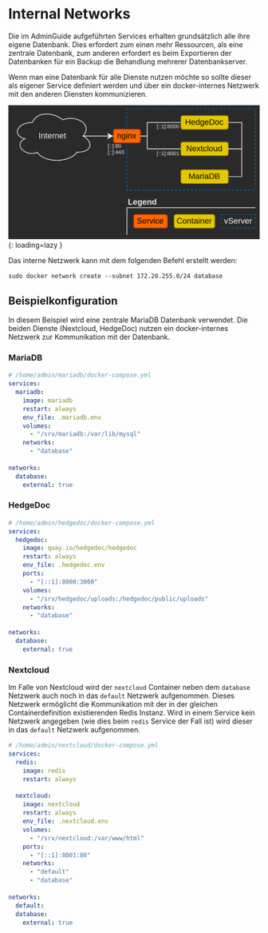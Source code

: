# Internal Networks

Die im AdminGuide aufgeführten Services erhalten grundsätzlich alle ihre eigene Datenbank. Dies erfordert zum einen mehr
Ressourcen, als eine zentrale Datenbank, zum anderen erfordert es beim Exportieren der Datenbanken für ein Backup die
Behandlung mehrerer Datenbankserver.

Wenn man eine Datenbank für alle Dienste nutzen möchte so sollte dieser als eigener Service definiert werden und über ein
docker-internes Netzwerk mit den anderen Diensten kommunizieren.

![Schematic with internal networks](img/internal_networks.png){: loading=lazy }

Das interne Netzwerk kann mit dem folgenden Befehl erstellt werden:
```shell
sudo docker network create --subnet 172.20.255.0/24 database
```

## Beispielkonfiguration
In diesem Beispiel wird eine zentrale MariaDB Datenbank verwendet.
Die beiden Dienste (Nextcloud, HedgeDoc) nutzen ein docker-internes
Netzwerk zur Kommunikation mit der Datenbank.

### MariaDB
```yaml
# /home/admin/mariadb/docker-compose.yml
services:
  mariadb:
    image: mariadb
    restart: always
    env_file: .mariadb.env
    volumes:
      - "/srv/mariadb:/var/lib/mysql"
    networks:
      - "database"

networks:
  database:
    external: true
```

### HedgeDoc
```yaml
# /home/admin/hedgedoc/docker-compose.yml
services:
  hedgedoc:
    image: quay.io/hedgedoc/hedgedoc
    restart: always
    env_file: .hedgedoc.env
    ports:
      - "[::1]:8000:3000"
    volumes:
      - "/srv/hedgedoc/uploads:/hedgedoc/public/uploads"
    networks:
      - "database"

networks:
  database:
    external: true
```

### Nextcloud
Im Falle von Nextcloud wird der `nextcloud` Container neben dem
`database` Netzwerk auch noch in das `default` Netzwerk aufgenommen.
Dieses Netzwerk ermöglicht die Kommunikation mit der in der gleichen
Containerdefinition existierenden Redis Instanz. Wird in einem Service
kein Netzwerk angegeben (wie dies beim `redis` Service der Fall ist)
wird dieser in das `default` Netzwerk aufgenommen.

```yaml
# /home/admin/nextcloud/docker-compose.yml
services:
  redis:
    image: redis
    restart: always

  nextcloud:
    image: nextcloud
    restart: always
    env_file: .nextcloud.env
    volumes:
      - "/srv/nextcloud:/var/www/html"
    ports:
      - "[::1]:8001:80"
    networks:
      - "default"
      - "database"

networks:
  default:
  database:
    external: true
```
